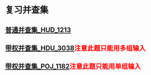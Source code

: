 # **复习并查集**
## [普通并查集_HUD_1213](https://cn.vjudge.net/problem/HDU-1213)
## [带权并查集_HDU_3038](https://cn.vjudge.net/problem/HDU-3038)<font color=#FF0000>注意此题只能用多组输入</font>
## [带权并查集_POJ_1182](https://cn.vjudge.net/problem/POJ-1182)<font color=#FF0000>注意此题只能用单组输入</font>

